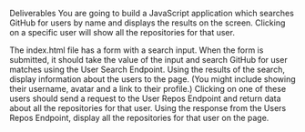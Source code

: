 Deliverables
You are going to build a JavaScript application which searches GitHub for users by name and displays the results on the screen. Clicking on a specific user will show all the repositories for that user.

The index.html file has a form with a search input. When the form is submitted, it should take the value of the input and search GitHub for user matches using the User Search Endpoint.
Using the results of the search, display information about the users to the page. (You might include showing their username, avatar and a link to their profile.)
Clicking on one of these users should send a request to the User Repos Endpoint and return data about all the repositories for that user.
Using the response from the Users Repos Endpoint, display all the repositories for that user on the page.
